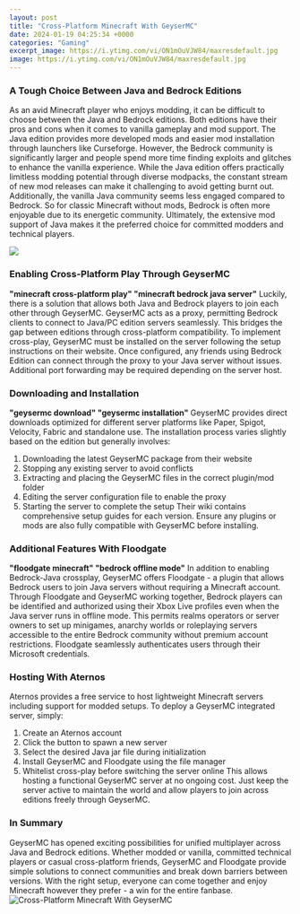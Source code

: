 ```yaml
---
layout: post
title: "Cross-Platform Minecraft With GeyserMC"
date: 2024-01-19 04:25:34 +0000
categories: "Gaming"
excerpt_image: https://i.ytimg.com/vi/ON1mOuVJW84/maxresdefault.jpg
image: https://i.ytimg.com/vi/ON1mOuVJW84/maxresdefault.jpg
---
```


### A Tough Choice Between Java and Bedrock Editions 
As an avid Minecraft player who enjoys modding, it can be difficult to choose between the Java and Bedrock editions. Both editions have their pros and cons when it comes to vanilla gameplay and mod support. The Java edition provides more developed mods and easier mod installation through launchers like Curseforge. However, the Bedrock community is significantly larger and people spend more time finding exploits and glitches to enhance the vanilla experience. 
While the Java edition offers practically limitless modding potential through diverse modpacks, the constant stream of new mod releases can make it challenging to avoid getting burnt out. Additionally, the vanilla Java community seems less engaged compared to Bedrock. So for classic Minecraft without mods, Bedrock is often more enjoyable due to its energetic community. Ultimately, the extensive mod support of Java makes it the preferred choice for committed modders and technical players.

![](https://i.ytimg.com/vi/nJWIo9LgQzA/maxresdefault.jpg)
### Enabling Cross-Platform Play Through GeyserMC
**"minecraft cross-platform play" "minecraft bedrock java server"** 
Luckily, there is a solution that allows both Java and Bedrock players to join each other through GeyserMC. GeyserMC acts as a proxy, permitting Bedrock clients to connect to Java/PC edition servers seamlessly. This bridges the gap between editions through cross-platform compatibility. 
To implement cross-play, GeyserMC must be installed on the server following the setup instructions on their website. Once configured, any friends using Bedrock Edition can connect through the proxy to your Java server without issues. Additional port forwarding may be required depending on the server host.
### Downloading and Installation
**"geysermc download" "geysermc installation"**
GeyserMC provides direct downloads optimized for different server platforms like Paper, Spigot, Velocity, Fabric and standalone use. The installation process varies slightly based on the edition but generally involves:
1. Downloading the latest GeyserMC package from their website
2. Stopping any existing server to avoid conflicts  
3. Extracting and placing the GeyserMC files in the correct plugin/mod folder
4. Editing the server configuration file to enable the proxy
5. Starting the server to complete the setup
Their wiki contains comprehensive setup guides for each version. Ensure any plugins or mods are also fully compatible with GeyserMC before installing.
### Additional Features With Floodgate
**"floodgate minecraft" "bedrock offline mode"**
In addition to enabling Bedrock-Java crossplay, GeyserMC offers Floodgate - a plugin that allows Bedrock users to join Java servers without requiring a Minecraft account. Through Floodgate and GeyserMC working together, Bedrock players can be identified and authorized using their Xbox Live profiles even when the Java server runs in offline mode.
This permits realms operators or server owners to set up minigames, anarchy worlds or roleplaying servers accessible to the entire Bedrock community without premium account restrictions. Floodgate seamlessly authenticates users through their Microsoft credentials.
### Hosting With Aternos
Aternos provides a free service to host lightweight Minecraft servers including support for modded setups. To deploy a GeyserMC integrated server, simply: 
1. Create an Aternos account 
2. Click the button to spawn a new server
3. Select the desired Java jar file during initialization  
4. Install GeyserMC and Floodgate using the file manager
5. Whitelist cross-play before switching the server online
This allows hosting a functional GeyserMC server at no ongoing cost. Just keep the server active to maintain the world and allow players to join across editions freely through GeyserMC.
### In Summary
GeyserMC has opened exciting possibilities for unified multiplayer across Java and Bedrock editions. Whether modded or vanilla, committed technical players or casual cross-platform friends, GeyserMC and Floodgate provide simple solutions to connect communities and break down barriers between versions. With the right setup, everyone can come together and enjoy Minecraft however they prefer - a win for the entire fanbase.
![Cross-Platform Minecraft With GeyserMC](https://i.ytimg.com/vi/ON1mOuVJW84/maxresdefault.jpg)